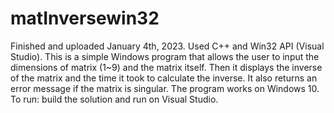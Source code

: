 # matInversewin32
Finished and uploaded January 4th, 2023.
Used C++ and Win32 API (Visual Studio).
This is a simple Windows program that allows the user to input the dimensions of matrix (1~9) and the matrix itself. Then it displays the inverse of the matrix and
the time it took to calculate the inverse. It also returns an error message if the matrix is singular. The program works on Windows 10. <br />
To run: build the solution and run on Visual Studio.
